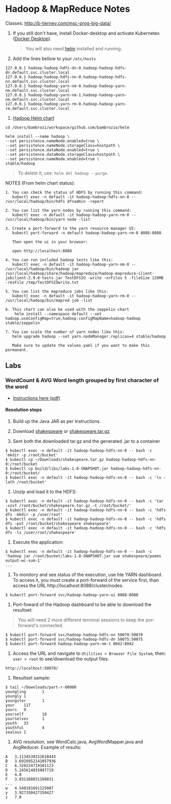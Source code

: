 # Hadoop & MapReduce Notes

Classes: http://b-tierney.com/msc-prog-big-data/

1. If you still don't have, install Docker-desktop and activate Kubernetes ([Docker Desktop](https://www.docker.com/products/docker-desktop)).
    > You will also need [helm](https://helm.sh/docs/intro/install/) installed and running.

1. Add the lines bellow to your `/etc/hosts`
```
127.0.0.1 hadoop-hadoop-hdfs-dn-0.hadoop-hadoop-hdfs-dn.default.svc.cluster.local
127.0.0.1 hadoop-hadoop-hdfs-nn-0.hadoop-hadoop-hdfs-nn.default.svc.cluster.local
127.0.0.1 hadoop-hadoop-yarn-nm-0.hadoop-hadoop-yarn-nm.default.svc.cluster.local
127.0.0.1 hadoop-hadoop-yarn-nm-1.hadoop-hadoop-yarn-nm.default.svc.cluster.local
127.0.0.1 hadoop-hadoop-yarn-rm-0.hadoop-hadoop-yarn-rm.default.svc.cluster.local
```

1. [Hadoop Helm chart](https://github.com/helm/charts/tree/master/stable/hadoop)
```
cd /Users/bambrozi/workspace/github.com/bambrozio/helm

helm install --name hadoop \
--set persistence.nameNode.enabled=true \
--set persistence.nameNode.storageClass=hostpath \
--set persistence.dataNode.enabled=true \
--set persistence.dataNode.storageClass=hostpath \
--set persistence.nameNode.enabled=true \
stable/hadoop
```
> To delete it, use: `helm del hadoop --purge`.



NOTES (From helm chart status):
```
1. You can check the status of HDFS by running this command:
   kubectl exec -n default -it hadoop-hadoop-hdfs-nn-0 -- /usr/local/hadoop/bin/hdfs dfsadmin -report

2. You can list the yarn nodes by running this command:
   kubectl exec -n default -it hadoop-hadoop-yarn-rm-0 -- /usr/local/hadoop/bin/yarn node -list

3. Create a port-forward to the yarn resource manager UI:
   kubectl port-forward -n default hadoop-hadoop-yarn-rm-0 8088:8088

   Then open the ui in your browser:

   open http://localhost:8088

4. You can run included hadoop tests like this:
   kubectl exec -n default -it hadoop-hadoop-yarn-nm-0 -- /usr/local/hadoop/bin/hadoop jar /usr/local/hadoop/share/hadoop/mapreduce/hadoop-mapreduce-client-jobclient-2.9.0-tests.jar TestDFSIO -write -nrFiles 5 -fileSize 128MB -resFile /tmp/TestDFSIOwrite.txt

5. You can list the mapreduce jobs like this:
   kubectl exec -n default -it hadoop-hadoop-yarn-rm-0 -- /usr/local/hadoop/bin/mapred job -list

6. This chart can also be used with the zeppelin chart
    helm install --namespace default --set hadoop.useConfigMap=true,hadoop.configMapName=hadoop-hadoop stable/zeppelin

7. You can scale the number of yarn nodes like this:
   helm upgrade hadoop --set yarn.nodeManager.replicas=4 stable/hadoop

   Make sure to update the values.yaml if you want to make this permanent.
```

## Labs

### WordCount & AVG Word length grouped by first character of the word
- [Instructions here (pdf)](https://secureservercdn.net/160.153.138.74/umw.129.myftpupload.com/wp-content/uploads/2020/02/Lab4-Creating_First_MR_Process.pdf)

#### Resolution steps
1. Build up the Java JAR as per instructions.

1. Download [shakespeare](https://www.dropbox.com/s/m84tzbn0489khb6/shakespeare.tar.gz?dl=0) or [shakespeare.tar.gz](https://github.com/swinton/Cloudera-Hadoop-for-Developers/blob/master/training_materials/developer/data/shakespeare.tar.gz)


1. Sent both the downloaded tar.gz and the generated .jar to a container
```
$ kubectl exec -n default -it hadoop-hadoop-hdfs-nn-0 -- bash -c 'mkdir -p /root/bucket'
$ kubectl cp ~/Downloads/shakespeare.tar.gz hadoop-hadoop-hdfs-nn-0:/root/bucket
$ kubectl cp build/libs/labs-1.0-SNAPSHOT.jar hadoop-hadoop-hdfs-nn-0:/root/bucket/
$ kubectl exec -n default -it hadoop-hadoop-hdfs-nn-0 -- bash -c 'ls -lath /root/bucket'
```

1. Unzip and load it to the HDFS:
```
$ kubectl exec -n default -it hadoop-hadoop-hdfs-nn-0 -- bash -c 'tar -xzvf /root/bucket/shakespeare.tar.gz -C /root/bucket/'
$ kubectl exec -n default -it hadoop-hadoop-hdfs-nn-0 -- bash -c 'hdfs dfs -mkdir -p /user/root'
$ kubectl exec -n default -it hadoop-hadoop-hdfs-nn-0 -- bash -c 'hdfs dfs -put /root/bucket/shakespeare shakespeare'
$ kubectl exec -n default -it hadoop-hadoop-hdfs-nn-0 -- bash -c 'hdfs dfs -ls /user/root/shakespeare'
```

1. Execute the application:
```
$ kubectl exec -n default -it hadoop-hadoop-hdfs-nn-0 -- bash -c 'hadoop jar /root/bucket/labs-1.0-SNAPSHOT.jar sum shakespeare/poems output-wc-sum-1'
...
```

1. To monitory and see status of the execution, use hte YARN dashboard. To access it, you must create a port-forward of the service first, than access the URL http://localhost:8088/cluster/nodes.
```
$ kubectl port-forward svc/hadoop-hadoop-yarn-ui 8088:8088
```

1. Port-foward of the Hadoop dashboard to be able to download the resultset: 
> You will need 2 more different terminal sessions to keep the por-forward's connected.
```
$ kubectl port-forward svc/hadoop-hadoop-hdfs-nn 50070:50070
$ kubectl port-forward svc/hadoop-hadoop-hdfs-dn 50075:50075
$ kubectl port-forward hadoop-hadoop-yarn-nm-1 8042:8042
```

1. Access the URL and navigate to `Utilities > Browser File System`, then: `user > root` to see/download the output files.
```
http://localhost:50070/
```
1. Resultset sample:
```
$ tail ~/Downloads/part-r-00000 
youngling       1
youngly 1
youngster       1
your    117
yours   9
yourself        10
yourselves      1
youth   33
youthful        4
zealous 1
```

1. AVG resolution, see WordCalc.java, AvgWordMapper.java and AvgReducer. Example of results:
```
A	3.1134538152610443
B	3.6926952141057936
C	6.320224719101123
D	5.245614035087719
E	4.8
F	3.831168831168831
...
w	4.540181691125087
y	3.927350427350427
z	7.0
```